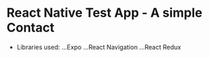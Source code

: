 # React Native Test App - A simple Contact
- Libraries used:
...Expo
...React Navigation
...React Redux

